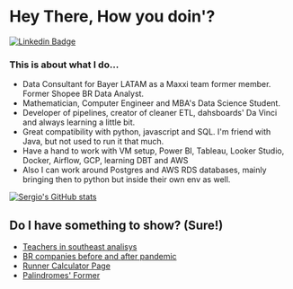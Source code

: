 # Hey There, How you doin'?

[![Linkedin Badge](https://img.shields.io/badge/-LinkedIn-blue?style=flat-square&logo=Linkedin&logoColor=white&link=https://www.linkedin.com/in/sergioguilhermeneto/)](https://www.linkedin.com/in/sergioguilhermeneto/)

### This is about what I do...
- Data Consultant for Bayer LATAM as a Maxxi team former member. Former Shopee BR Data Analyst.
- Mathematician, Computer Engineer and MBA's Data Science Student.
- Developer of pipelines, creator of cleaner ETL, dahsboards' Da Vinci and always learning a little bit.
- Great compatibility with python, javascript and SQL. I'm friend with Java, but not used to run it that much.
- Have a hand to work with VM setup, Power BI, Tableau, Looker Studio, Docker, Airflow, GCP, learning DBT and AWS
- Also I can work around Postgres and AWS RDS databases, mainly bringing then to python but inside their own env as well.

[![Sergio's GitHub stats](https://github-readme-stats.vercel.app/api/top-langs/?username=sergioneto12)](https://github.com/sergioneto12/github-readme-stats)


## Do I have something to show? (Sure!)
- [Teachers in southeast analisys](https://github.com/sergioneto12/Analise_Censo_Escolar_2020)
- [BR companies before and after pandemic](https://github.com/sergioneto12/PJI4_analise_dados_cnpj)
- [Runner Calculator Page](https://calculadoradecorrida.vercel.app) 
- [Palindromes' Former](https:/palindromestest.netlify.app)

<!--
**sergioneto12/sergioneto12** is a ✨ _special_ ✨ repository because its `README.md` (this file) appears on your GitHub profile.

Here are some ideas to get you started:

- 🔭 I’m currently working on ...
- 🌱 I’m currently learning ...
- 👯 I’m looking to collaborate on ...
- 🤔 I’m looking for help with ...
- 💬 Ask me about ...
- 📫 How to reach me: ...
- 😄 Pronouns: ...
- ⚡ Fun fact: ...
-->
